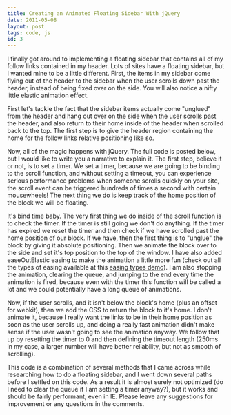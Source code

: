 ```yaml
---
title: Creating an Animated Floating Sidebar With jQuery
date: 2011-05-08
layout: post
tags: code, js
id: 3
---
```

<p>I finally got around to implementing a floating sidebar that contains all of my follow links contained in my header. Lots of sites have a floating sidebar, but I wanted mine to be a little different. First, the items in my sidebar come flying out of the header to the sidebar 
when the user scrolls down past the header, instead of being fixed over on the side. You will also notice a nifty little elastic animation effect.</p>

<p>First let's tackle the fact that the sidebar items actually come "unglued" from the header and hang out over on the side when the user scrolls past the header, and also return to their home inside of the header when scrolled back to the top. The first step is to give the header region containing the home for the follow links relative positioning like so.</p>

<script src="http://pastebin.com/embed_js.php?i=nixWwawa"></script>

<p>Now, all of the magic happens with jQuery. The full code is posted below, but I would like to write you a narrative to explain it. The first step, believe it or not, is to set a timer. We set a timer, because we are going to be binding to the scroll function, and without setting a timeout, you can experience serious performance problems when someone scrolls quickly on your site, the scroll event can be triggered hundreds of times a second with certain mousewheels! The next thing we do is keep track of the home position of the block we will be floating.</p>

<p>It's bind time baby. The very first thing we do inside of the scroll function is to check the timer. If the timer is still going we don't do anything. If the timer has expired we reset the timer and then check if we have scrolled past the home position of our block. If we have, then the first thing is to "unglue" the block by giving it absolute positioning. Then we animate the block over to the side and set it's top position to the top of the window. I have also added easeOutElastic easing to make the animation a little more fun (check out all the types of easing available at this <a href="http://hosted.zeh.com.br/mctween/animationtypes.html">easing types demo</a>). I am also stopping the animation, clearing the queue, and jumping to the end every time the animation is fired, because even with the timer this function will be called a lot and we could potentially have a long queue of animations.</p>

<p>Now, if the user scrolls, and it isn't below the block's home (plus an offset for webkit), then we add the CSS to return the block to it's home. I don't animate it, because I really want the links to be in their home position as soon as the user scrolls up, and doing a really fast animation didn't make sense if the user wasn't going to see the animation anyway. We follow that up by resetting the timer to 0 and then defining the timeout length (250ms in my case, a larger number will have better reliability, but not as smooth of scrolling).</p>

<script src="http://pastebin.com/embed_js.php?i=UF9ki0Xa"></script>

<p>This code is a combination of several methods that I came across while researching how to do a floating sidebar, and I went down several paths before I settled on this code. As a result it is almost surely not optimized (do I need to clear the queue if I am setting a timer anyway?), but it works and should be fairly performant, even in IE. Please leave any suggestions for improvement or any questions in the comments.</p>
